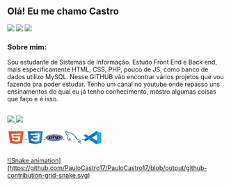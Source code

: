 ## Olá! Eu me chamo Castro 


<div>
  <a href="https://www.youtube.com/channel/UC20O7cplZyp1U9iCnfF-jqA" target="_blank"><img src="https://img.shields.io/badge/YouTube-FF0000?style=for-the-badge&logo=youtube&logoColor=white" target="_blank"></a>
  <a href="https://instagram.com/paulo.vinicius172004" target="_blank"><img src="https://img.shields.io/badge/-Instagram-%23E4405F?style=for-the-badge&logo=instagram&logoColor=white" target="_blank"></a>
   <a href="https://www.linkedin.com/in/paulo-castro-5578b5216/" target="_blank"><img src="https://img.shields.io/badge/LinkedIn-0077B5?style=for-the-badge&logo=linkedin&logoColor=white" target="_blank"></a>
</div>

<div>
<h3>Sobre mim:</h3>
Sou estudante de Sistemas de Informação. Estudo Front End e Back end, mais especificamente HTML, CSS, PHP, pouco de JS, como banco de dados utilizo MySQL. Nesse GITHUB vão encontrar vários projetos que vou fazendo pra poder estudar. Tenho um canal no youtube onde repasso uns ensinamentos do qual eu já tenho conhecimento, mostro algumas coisas que faço e é isso.
</div>

##
 <div>
  <a href="https://github.com/PauloCastro17">
  <img height="180em" src="https://github-readme-stats.vercel.app/api?username=PauloCastro17&show_icons=true&theme=dark&include_all_commits=true&count_private=true"/>
  <img height="180em" src="https://github-readme-stats.vercel.app/api/top-langs/?username=PauloCastro17&layout=compact&langs_count=7&theme=dark"/>
</div>
<div style="display: inline_block"><br>
  <img align="center" alt="Castro-HTML" height="30" width="40" src="https://raw.githubusercontent.com/devicons/devicon/master/icons/html5/html5-original.svg">
  <img align="center" alt="Castro-CSS" height="30" width="40" src="https://raw.githubusercontent.com/devicons/devicon/master/icons/css3/css3-original.svg">
  <img align="center" alt="Castro-PHP" height="30" width="40" src="https://github.com/devicons/devicon/blob/master/icons/php/php-original.svg">
  <img align="center" alt="Castro-MYSQL" height="30" width="40" src="https://github.com/devicons/devicon/blob/master/icons/mysql/mysql-original.svg">
  <img align="center" alt="Catro-VSCODE" height="30" width="40" src="https://github.com/devicons/devicon/blob/master/icons/vscode/vscode-original.svg"> 
</div>
  
  ##
 
<div> 
  ![Snake animation](https://github.com/PauloCastro17/PauloCastro17/blob/output/github-contribution-grid-snake.svg)
</div>
